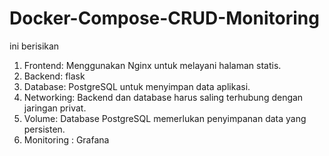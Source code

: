 # Docker-Compose-CRUD-Monitoring

ini berisikan 
1. Frontend: Menggunakan Nginx untuk melayani halaman statis.
2. Backend: flask  
3. Database: PostgreSQL untuk menyimpan data aplikasi.
4. Networking: Backend dan database harus saling terhubung dengan jaringan privat.
5. Volume: Database PostgreSQL memerlukan penyimpanan data yang persisten.
6. Monitoring : Grafana
